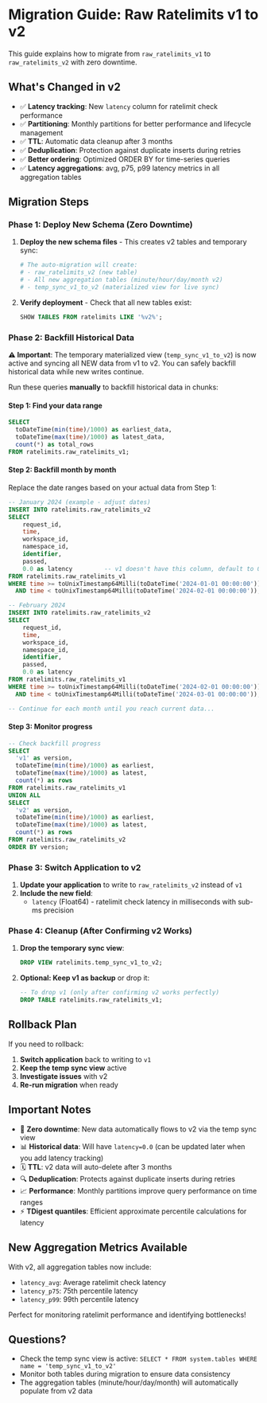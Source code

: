 # Migration Guide: Raw Ratelimits v1 to v2

This guide explains how to migrate from `raw_ratelimits_v1` to `raw_ratelimits_v2` with zero downtime.

## What's Changed in v2

- ✅ **Latency tracking**: New `latency` column for ratelimit check performance
- ✅ **Partitioning**: Monthly partitions for better performance and lifecycle management
- ✅ **TTL**: Automatic data cleanup after 3 months  
- ✅ **Deduplication**: Protection against duplicate inserts during retries
- ✅ **Better ordering**: Optimized ORDER BY for time-series queries
- ✅ **Latency aggregations**: avg, p75, p99 latency metrics in all aggregation tables

## Migration Steps

### Phase 1: Deploy New Schema (Zero Downtime)

1. **Deploy the new schema files** - This creates v2 tables and temporary sync:
   ```bash
   # The auto-migration will create:
   # - raw_ratelimits_v2 (new table)
   # - All new aggregation tables (minute/hour/day/month v2)
   # - temp_sync_v1_to_v2 (materialized view for live sync)
   ```

2. **Verify deployment** - Check that all new tables exist:
   ```sql
   SHOW TABLES FROM ratelimits LIKE '%v2%';
   ```

### Phase 2: Backfill Historical Data

**⚠️ Important**: The temporary materialized view (`temp_sync_v1_to_v2`) is now active and syncing all NEW data from v1 to v2. You can safely backfill historical data while new writes continue.

Run these queries **manually** to backfill historical data in chunks:

#### Step 1: Find your data range
```sql
SELECT 
  toDateTime(min(time)/1000) as earliest_data,
  toDateTime(max(time)/1000) as latest_data,
  count(*) as total_rows
FROM ratelimits.raw_ratelimits_v1;
```

#### Step 2: Backfill month by month
Replace the date ranges based on your actual data from Step 1:

```sql
-- January 2024 (example - adjust dates)
INSERT INTO ratelimits.raw_ratelimits_v2 
SELECT 
    request_id,
    time,
    workspace_id,
    namespace_id,
    identifier,
    passed,
    0.0 as latency         -- v1 doesn't have this column, default to 0.0
FROM ratelimits.raw_ratelimits_v1 
WHERE time >= toUnixTimestamp64Milli(toDateTime('2024-01-01 00:00:00'))
  AND time < toUnixTimestamp64Milli(toDateTime('2024-02-01 00:00:00'));

-- February 2024
INSERT INTO ratelimits.raw_ratelimits_v2 
SELECT 
    request_id,
    time,
    workspace_id,
    namespace_id,
    identifier,
    passed,
    0.0 as latency
FROM ratelimits.raw_ratelimits_v1 
WHERE time >= toUnixTimestamp64Milli(toDateTime('2024-02-01 00:00:00'))
  AND time < toUnixTimestamp64Milli(toDateTime('2024-03-01 00:00:00'));

-- Continue for each month until you reach current data...
```

#### Step 3: Monitor progress
```sql
-- Check backfill progress
SELECT 
  'v1' as version,
  toDateTime(min(time)/1000) as earliest,
  toDateTime(max(time)/1000) as latest,
  count(*) as rows
FROM ratelimits.raw_ratelimits_v1
UNION ALL
SELECT 
  'v2' as version,
  toDateTime(min(time)/1000) as earliest,
  toDateTime(max(time)/1000) as latest,
  count(*) as rows
FROM ratelimits.raw_ratelimits_v2
ORDER BY version;
```

### Phase 3: Switch Application to v2

1. **Update your application** to write to `raw_ratelimits_v2` instead of `v1`
2. **Include the new field**:
   - `latency` (Float64) - ratelimit check latency in milliseconds with sub-ms precision

### Phase 4: Cleanup (After Confirming v2 Works)

1. **Drop the temporary sync view**:
   ```sql
   DROP VIEW ratelimits.temp_sync_v1_to_v2;
   ```

2. **Optional: Keep v1 as backup** or drop it:
   ```sql
   -- To drop v1 (only after confirming v2 works perfectly)
   DROP TABLE ratelimits.raw_ratelimits_v1;
   ```

## Rollback Plan

If you need to rollback:

1. **Switch application** back to writing to `v1`
2. **Keep the temp sync view** active
3. **Investigate issues** with v2
4. **Re-run migration** when ready

## Important Notes

- 🔄 **Zero downtime**: New data automatically flows to v2 via the temp sync view
- 📊 **Historical data**: Will have `latency=0.0` (can be updated later when you add latency tracking)
- 🗓️ **TTL**: v2 data will auto-delete after 3 months
- 🔍 **Deduplication**: Protects against duplicate inserts during retries
- 📈 **Performance**: Monthly partitions improve query performance on time ranges
- ⚡ **TDigest quantiles**: Efficient approximate percentile calculations for latency

## New Aggregation Metrics Available

With v2, all aggregation tables now include:
- `latency_avg`: Average ratelimit check latency
- `latency_p75`: 75th percentile latency
- `latency_p99`: 99th percentile latency

Perfect for monitoring ratelimit performance and identifying bottlenecks!

## Questions?

- Check the temp sync view is active: `SELECT * FROM system.tables WHERE name = 'temp_sync_v1_to_v2'`
- Monitor both tables during migration to ensure data consistency
- The aggregation tables (minute/hour/day/month) will automatically populate from v2 data